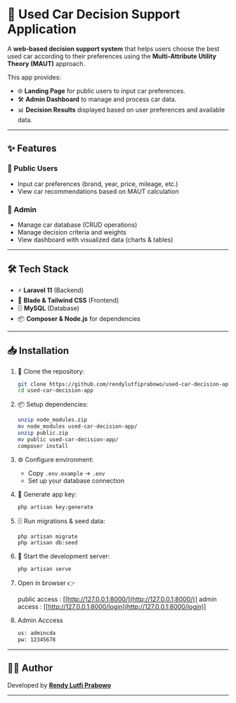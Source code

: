 # 🚗 Used Car Decision Support Application

A **web-based decision support system** that helps users choose the best used car according to their preferences using the **Multi-Attribute Utility Theory (MAUT)** approach.

This app provides:

* 🌐 **Landing Page** for public users to input car preferences.
* 🛠️ **Admin Dashboard** to manage and process car data.
* 📊 **Decision Results** displayed based on user preferences and available data.

---

## ✨ Features

### 👤 Public Users

* Input car preferences (brand, year, price, mileage, etc.)
* View car recommendations based on MAUT calculation

### 🔑 Admin

* Manage car database (CRUD operations)
* Manage decision criteria and weights
* View dashboard with visualized data (charts & tables)

---

## 🛠️ Tech Stack

* ⚡ **Laravel 11** (Backend)
* 🎨 **Blade & Tailwind CSS** (Frontend)
* 🗄️ **MySQL** (Database)
* 📦 **Composer & Node.js** for dependencies

---

## 📥 Installation

1. 📂 Clone the repository:

   ```bash
   git clone https://github.com/rendylutfiprabowo/used-car-decision-app.git
   cd used-car-decision-app
   ```

2. 📦 Setup dependencies:

   ```bash
   unzip node_modules.zip 
   mv node_modules used-car-decision-app/
   unzip public.zip
   mv public used-car-decision-app/
   composer install
   ```

3. ⚙️ Configure environment:

   * Copy `.env.example` → `.env`
   * Set up your database connection

4. 🔑 Generate app key:

   ```bash
   php artisan key:generate
   ```

5. 🗄️ Run migrations & seed data:

   ```bash
   php artisan migrate
   php artisan db:seed
   ```

6. 🚀 Start the development server:

   ```bash
   php artisan serve
   ```

7. Open in browser 👉
    
   public access : [[http://127.0.0.1:8000/](http://127.0.0.1:8000/)]
   admin access : [[http://127.0.0.1:8000/login](http://127.0.0.1:8000/login)]

8. Admin Acccess
   ```bash
   us: admincda
   pw: 12345678
   ```
   
---
 

## 👨‍💻 Author

Developed by [**Rendy Lutfi Prabowo**](https://github.com/rendylutfiprabowo)

--- 
